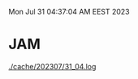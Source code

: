 Mon Jul 31 04:37:04 AM EEST 2023
# JAM
<a href='./cache/202307/31_04.log'>./cache/202307/31_04.log</a>
